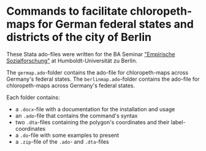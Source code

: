 # Commands to facilitate chloropeth-maps for German federal states and districts of the city of Berlin

These Stata ado-files were written for the BA Seminar ["Empirische Sozialforschung"](https://www.sowi.hu-berlin.de/de/lehrbereiche/empisoz/lehreneu/basic/beschreibung) at Humboldt-Universität zu Berlin.

The `germap.ado`-folder contains the ado-file for chloropeth-maps across Germany's federal states.
The `berlinmap.ado`-folder contains the ado-file for chloropeth-maps across Germany's federal states.

Each folder contains:
- a `.docx`-file with a documentation for the installation and usage
- an `.ado`-file that contains the command's syntax
- two `.dta`-files containing the polygon's coordinates and their label-coordinates
- a `.do`-file with some examples to present
- a `.zip`-file of the `.ado`- and `.dta`-files
